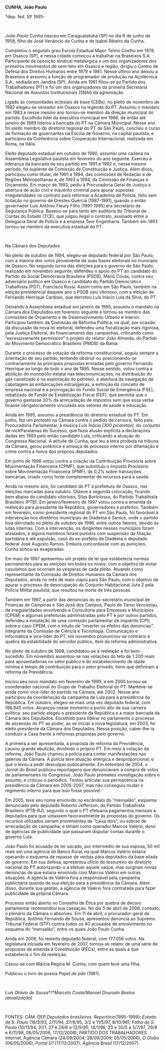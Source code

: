 **CUNHA, João Paulo**

\*dep. fed. SP 1995-

 

*João Paulo Cunha* nasceu em Caraguatatuba (SP) no dia 6 de junho de
1958, filho de José Venâncio da Cunha e de Isabel Ribeiro da Cunha.

Completou o segundo grau Escola Estadual Major Telmo Coelho em 1978, em
Osasco (SP), e nessa cidade começou a trabalhar na Braseixos S.A.
Participante da oposição sindical metalúrgica e um dos organizadores dos
primeiros movimentos de sem-teto em Osasco e região, dirigiu o Centro de
Defesa dos Direitos Humanos entre 1979 e 1981. Nesse último ano deixou a
Braseixos e assumiu a função de programador de produção na Açotécnica
S.A., sediada em Jandira (SP). Ainda em 1981 filiou-se ao Partido dos
Trabalhadores (PT) e foi um dos organizadores da primeira Secretaria
Nacional de Assuntos Institucionais (SNAI) da agremiação.

Ligado às comunidades eclesiais de base (CEBs), no pleito de novembro de
1982 elegeu-se vereador em Osasco na legenda do PT. Assumiu o mandato em
1983 e nesse mesmo ano tornou-se membro da direção municipal do partido.
Escolhido líder da executiva municipal em 1986, de então até janeiro de
1989 liderou a bancada do PT na Câmara Municipal. Nesse ano foi eleito
membro do diretório regional do PT de São Paulo, concluiu o curso de
formação de governantes na Escola de Governo, na capital paulista, e
participou da Conferência sobre Cooperação Internacional, realizada em
Roma, na Itália.

Eleito deputado estadual em outubro de 1990, assumiu uma cadeira na
Assembleia Legislativa paulista em fevereiro do ano seguinte. Exerceu a
liderança da bancada de seu partido em 1991 e 1992 e, nesse mesmo
período, foi suplente da Comissão de Constituição e Justiça. Além disso,
participou como titular, de 1991 a 1994, das comissões de Redação e de
Regiões Metropolitanas e, de 1993 a 1994, da Comissão de Finanças e
Orçamento. Em março de 1993, pediu à Procuradoria Geral de Justiça a
abertura de ação civil e inquérito criminal para apurar supostas
irregularidades no contrato para reformar a Academia de Polícia, feito
sem licitação no governo de Orestes Quércia (1987-1991), quando o então
governador Luís Antônio Fleury Filho (1991-1995) era secretário de
Segurança Pública. Baseou-se para tanto em auditoria do Tribunal de
Contas do Estado (TCE), que julgou ilegal o contrato, assinado entre a
Delegacia Geral de Polícia e a empresa Teor Engenharia. Também em 1993
tornou-se membro da executiva estadual do PT.

 

Na Câmara dos Deputados

No pleito de outubro de 1994, elegeu-se deputado federal por São Paulo,
com a maioria dos votos proveniente de suas bases eleitorais no
município de Osasco. No segundo turno das eleições para o governo de São
Paulo, realizado em novembro seguinte, defendeu o apoio do PT ao
candidato do Partido da Social Democracia Brasileira (PSDB), Mário
Covas, contra seu adversário político em Osasco e candidato do Partido
Democrático Trabalhista (PDT), Francisco Rossi. Assim como em São Paulo,
também na eleição presidencial daquele ano o PSDB saiu vitorioso, com a
eleição de Fernando Henrique Cardoso, que derrotou Luís Inácio Lula da
Silva, do PT.

Deixando a Assembleia estadual em janeiro de 1995, assumiu o mandato na
Câmara dos Deputados em fevereiro seguinte e tornou-se membro das
comissões de Orçamento e de Desenvolvimento Urbano e Interior.
Participou também da Comissão de Reforma Política, na qual, por ocasião
da discussão da nova lei eleitoral, defendeu uma fiscalização mais
rigorosa, pela Justiça Eleitoral, do financiamento das campanhas,
criticando como “excessivamente permissivo” o projeto do relator João
Almeida, do Partido do Movimento Democrático Brasileiro (PMDB) da Bahia.

Durante o processo de votação da reforma constitucional, seguiu sempre a
orientação de seu partido, tentando obstruir ou posicionando-se
contrariamente às principais propostas enviadas pelo governo Fernando
Henrique ao longo de todo o ano de 1995. Nesse sentido, votou contra a
abolição do monopólio estatal nas telecomunicações, na distribuição do
gás canalizado e na exploração do petróleo, a abertura da navegação de
cabotagem às embarcações estrangeiras, a extinção do conceito de empresa
nacional e a prorrogação do Fundo Social de Emergência (FSE), rebatizado
de Fundo de Estabilização Fiscal (FEF), que permitia que o governo
gastasse 20% da arrecadação de impostos sem que essa verba ficasse
obrigatoriamente vinculada aos setores de saúde e educação.

Ainda em 1995, assumiu a presidência do diretório estadual do PT. Em
junho, fez um protesto na Câmara contra o pedido de censura, feito pela
Procuradoria Parlamentar, à música *Luís Inácio (300 picaretas),* do
conjunto de *rock*Paralamas do Sucesso, que fazia alusão explícita a
declarações dadas em 1993 pelo então candidato Lula, criticando a
atuação do Congresso Nacional. A atitude de Cunha, que leu a letra
proibida na tribuna da Câmara, gerou polêmica e ameaça de processo
interno por difamação e crime contra a honra dos próprios deputados.

Em junho de 1996 votou contra a criação da Contribuição Provisória sobre
Movimentação Financeira (CPMF), que substituiu o Imposto Provisório
sobre Movimentação Financeira (IPMF), de 0,2% sobre transações
bancárias, criado como fonte complementar de recursos para a saúde.

Ainda no mesmo ano, foi candidato do PT à prefeitura de Osasco, nas
eleições marcadas para outubro. Obteve a segunda colocação, ficando bem
abaixo do candidato vitorioso, Silas Bortolosso, do Partido Trabalhista
Brasileiro (PTB). Em janeiro/fevereiro de 1997 votou contra a emenda da
reeleição para presidente da República, governadores e prefeitos. Também
em fevereiro, como presidente regional do PT em São Paulo, foi favorável
à intervenção nos diretórios municipais de Diadema e Santos, onde o
partido fora derrotado no pleito de outubro de 1996, entre outros
fatores, devido às lutas internas. Com a intervenção, os dirigentes
nesses municípios foram afastados, e alguns membros foram punidos com
suspensão da filiação partidária e até expulsão, caso do ex-prefeito de
Diadema e deputado federal José Augusto Ramos. Embora concordasse com as
punições, Cunha achou-as exageradas.

Em maio de 1997 apresentou um projeto de lei que estabelecia normas
permanentes para as eleições em todos os níveis, com o objetivo de
evitar casuísmos que ocorriam às vésperas de cada pleito. Atuando como
representante da Comissão de Direitos Humanos da Câmara dos Deputados,
ainda no mês de maio viajou para São Paulo, com o objetivo de apurar o
processo de desocupação do Conjunto Habitacional Juta 2 pela Polícia
Militar paulista, que resultou na morte de três pessoas.

Também em 1997, a partir das denúncias do ex-secretário municipal de
Finanças de Campinas e São José dos Campos, Paulo de Tarso Venceslau, de
irregularidades envolvendo a Consultoria para Empresas e Municípios
(CPEM) e algumas prefeituras administradas pelo PT e por outros
partidos, defendeu a instalação de uma comissão parlamentar de inquérito
(CPI) sobre o caso CPEM, com o intuito de “reverter os efeitos das
denúncias”. Integrante da Comissão de Ciência e Tecnologia, Comunicação
e Informática e vice-líder do PT, em novembro pronunciou-se contrário à
quebra da estabilidade do servidor público, item da reforma
administrativa.

No pleito de outubro de 1998, candidatou-se à reeleição e foi
bem-sucedido. Em novembro ausentou-se nas votações do teto de 1.200
reais para aposentadorias no setor público e do estabelecimento de idade
mínima e tempo de contribuição para o setor privado, itens que definiram
a reforma da Previdência.

Iniciou seu novo mandato em fevereiro de 1999, e em 2000 tornou-se
coordenador nacional do Grupo de Trabalho Eleitoral do PT. Manteve-se
ainda como vice-líder do partido na Câmara, até 2002. Nesse ano
participou da coordenação da campanha de Lula para a presidência da
República. Em outubro, elegeu-se mais uma vez deputado federal, com
196.945 votos. Alcançou nesse momento o ponto alto de sua carreira
política: seu partido elegeu o presidente da República e a maior bancada
da Câmara dos Deputados. Escolhido para liderar no parlamento o processo
de ascensão do PT ao poder, ao se iniciar a nova legislatura, em 2003,
foi eleito presidente da Câmara dos Deputados. Nessa posição,
caber-lhe-ia conduzir a Casa frente à reformas propostas pelo governo.

A primeira a ser apresentada, a proposta de reforma da Previdência,
causou grande ebulição, dividindo o próprio PT. Em meio à votação da
reforma, João Paulo chamou a polícia para conter manifestações nas
galerias da Câmara. A polícia teve atuação enérgica e desproporcional, o
que o levou a pedir desculpas publicamente. Em setembro de 2004, o
*Jornal do Brasil* publicou reportagens que denunciavam a compra de
votos de parlamentares no Congresso. João Paulo prometeu investigação
sobre o assunto, e criticou o periódico. Tentou articular sua
permanência na presidência da Câmara em 2005-2007, mas não conseguiu
mudar o regimento interno para que isso fosse possível.

Em 2005, teve seu nome envolvido no escândalo do “mensalão”, esquema
denunciado pelo deputado Roberto Jefferson, do Partido Trabalhista
Brasileiro (PTB-RJ), segundo o qual o PT efetuaria pagamentos mensais a
deputados para que votassem favoravelmente às propostas do governo. Os
recursos utilizados seriam provenientes de “caixa dois”, ou sobras de
arrecadação de campanha, e teriam como operador Marcos Valério, dono de
agências de publicidade que passaram disputar contas durante o governo
Lula.

João Paulo foi acusado de ter sacado, por intermédio de sua esposa, 50
mil reais em uma agência do Banco Rural, na qual Marcos Valério estaria
operando o esquema de repasse de verbas para deputados da base aliada do
governo. Em sua defesa, apresentou ofício do tesoureiro do diretório
nacional do PT autorizando-o a efetuar aquele saque, mas surgiram novas
denúncias de que estaria envolvido com Marcos Valério em outras
situações. A agência de Valério fora a responsável pela campanha
publicitária quando de sua eleição para a presidência da Câmara. Além
disso, durante sua gestão, a agência de Valério fora contratada para
fazer publicidade da própria Câmara.

Processo então aberto no Conselho de Ética por quebra de decoro
parlamentar recomendou sua cassação. No dia 5 de abril de 2006, contudo,
o plenário da Câmara o absolveu. Em 11 de abril, o procurador-geral da
República, Antônio Fernando de Sousa, apresentou denúncia ao Supremo
Tribunal Federal (STF) contra todos os 40 acusados de envolvimento no
esquema do “mensalão”, entre os quais João Paulo Cunha.

Ainda em 2006, foi reeleito deputado federal, com 177.056 votos. Na
legislatura iniciada em fevereiro de 2007, tornou-se relator de uma
série de propostas de emenda à Constituição (PECs), entre as quais a que
estabelecia o fim da reeleição.

Casou-se com Márcia Regina M. Cunha, com quem teve uma filha.

Publicou o livro de poesia *Papel de pão* (1981).

 

*Luís Otávio de Sousa**/**Marcelo Costa/Manoel Dourado Bastos
(atualização)*

 

FONTES: CÂM. DEP.*Deputados brasileiros. Repertório*(1995-1999); *Estado
de S. Paulo* (16/3/93, 2/11/94, 27/6/95, 3/2 e 11/5/97, 8/10/98); *Folha
de S. Paulo* (10/11/94, 31/1, 27 e 28/6 e 12/9/95, 14/1/96, 23 e 30/5 e
5/7/97, 29/9 e 6/11/98, 06/05/2006, 17/12/2008); PARTIDO DOS
TRABALHADORES. Internet, Agência Câmara (24/09/2004; 28/09/2009;
05/05/2006), *O Globo* (06/05/2006), *Portal G1* (17/12/2007), *Agência
Brasil* (17/12/2007).
